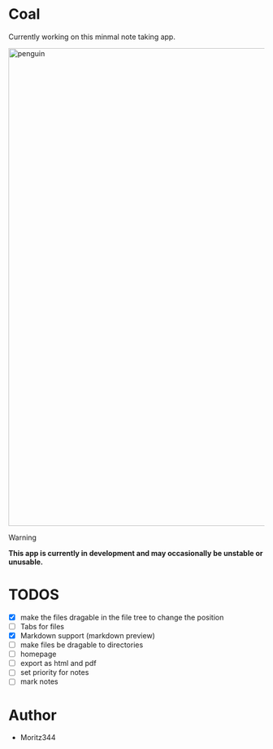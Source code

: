 # Coal
Currently working on this minmal note taking app.

<img width="1603" height="939" alt="penguin" src="https://github.com/user-attachments/assets/3f517d3f-d06a-4b45-b9fa-0a5392fb79e4" />

<span></span>

> [!WARNING]
> **This app is currently in development and may occasionally be unstable or unusable.**




# TODOS
- [x] make the files dragable in the file tree to change the position
- [ ] Tabs for files
- [x] Markdown support (markdown preview) 
- [ ] make files be dragable to directories
- [ ] homepage
- [ ] export as html and pdf
- [ ] set priority for notes 
- [ ] mark notes

# Author
- Moritz344





